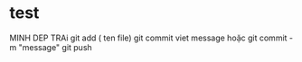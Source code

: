 # test
MINH DEP TRAi
git add ( ten file)
git commit
	viet message
hoặc git commit -m "message"
git push
